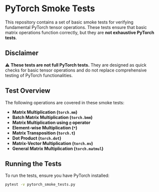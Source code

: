 # PyTorch Smoke Tests

This repository contains a set of basic smoke tests for verifying fundamental PyTorch tensor operations. These tests ensure that basic matrix operations function correctly, but they are **not exhaustive PyTorch tests**.

## Disclaimer

⚠️ **These tests are not full PyTorch tests.** They are designed as quick checks for basic tensor operations and do not replace comprehensive testing of PyTorch functionalities.

## Test Overview

The following operations are covered in these smoke tests:

- **Matrix Multiplication (`torch.mm`)**
- **Batch Matrix Multiplication (`torch.bmm`)**
- **Matrix Multiplication using `@` operator**
- **Element-wise Multiplication (`*`)**
- **Matrix Transposition (`torch.t`)**
- **Dot Product (`torch.dot`)**
- **Matrix-Vector Multiplication (`torch.mv`)**
- **General Matrix Multiplication (`torch.matmul`)**

## Running the Tests

To run the tests, ensure you have PyTorch installed:

```bash
pytest -v pytorch_smoke_tests.py
```
